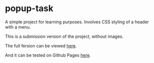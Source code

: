 # popup-task

A simple project for learning purposes. Involves CSS styling of a header with a menu.

This is a submission version of the project, without images.

The full fersion can be viewed [here](https://github.com/yaripey/popup-task).

And it can be tested on Github Pages [here](https://yaripey.github.io/popup-task/).